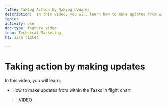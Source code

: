 ```yaml
---
title: Taking Action by Making Updates
description:  In this video, you will learn how to make updates from within the Tasks in flight chart in [!DNL Adobe Workfront].
topic: 
activity: use
doc-type: feature video
team: Technical Marketing
kt: Jira ticket 

---
```

# Taking action by making updates

In this video, you will learn:

* How to make updates from within the Tasks in flight chart

>[!VIDEO](https://video.tv.adobe.com/v/335053/?quality=12)
